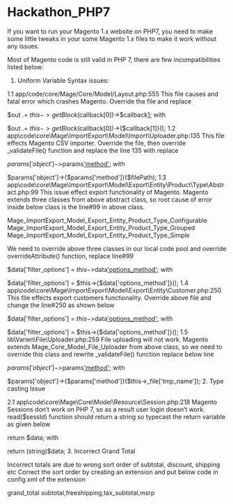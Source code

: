 # Hackathon_PHP7

If you want to run your Magento 1.x website on PHP7, you need to make some little tweaks in your some Magento 1.x files to make it work without any issues.

Most of Magento code is still valid in PHP 7, there are few incompatibilities listed below:

1. Uniform Variable Syntax issues:

1.1 app/code/core/Mage/Core/Model/Layout.php:555
This file causes and fatal error which crashes Magento. Override the file and replace

$out .= $this->getBlock($callback[0])->$callback[1]();
with

$out .= $this->getBlock($callback[0])->{$callback[1]}();
1.2 app\code\core\Mage\ImportExport\Model\Import\Uploader.php:135
This file effects Magento CSV importer. Override the file, then override _validateFile() function and replace the line 135 with replace

$params['object']->$params['method']($filePath);
with

$params['object']->{$params['method']}($filePath);
1.3 app\code\core\Mage\ImportExport\Model\Export\Entity\Product\Type\Abstract.php:99
This issue effect export functionality of Magento. Magento extends three classes from above abstract class, so root cause of error inside below class is the line#99 in above class.

Mage_ImportExport_Model_Export_Entity_Product_Type_Configurable Mage_ImportExport_Model_Export_Entity_Product_Type_Grouped Mage_ImportExport_Model_Export_Entity_Product_Type_Simple

We need to override above three classes in our local code pool and override overrideAttribute() function, replace line#99

$data['filter_options'] = $this->$data['options_method']();
with

$data['filter_options'] = $this->{$data['options_method']}();
1.4 app\code\core\Mage\ImportExport\Model\Export\Entity\Customer.php:250
This file effects export customers functionality. Override above file and change the line#250 as shown below

$data['filter_options'] = $this->$data['options_method']();
with

$data['filter_options'] = $this->{$data['options_method']}();
1.5 lib\Varien\File\Uploader.php:259
File uploading will not work. Magento extends Mage_Core_Model_File_Uploader from above class, so we need to override this class and rewrite _validateFile() function replace below line

$params['object']->$params['method']($this->_file['tmp_name']);
with

$params['object']->{$params['method']}($this->_file['tmp_name']);
2. Type casting Issue

2.1 app\code\core\Mage\Core\Model\Resource\Session.php:218
Magento Sessions don’t work on PHP 7, so as a result user login doesn’t work. read($sessId) function should return a string so typecast the return variable as given below

return $data;
with

return (string)$data;
3. Incorrect Grand Total

Incorrect totals are due to wrong sort order of subtotal, discount, shipping etc Correct the sort order by creating an extension and put below code in config.xml of the extension

<global>
    <sales>
        <quote>
            <totals>
                <msrp>
                    <before>grand_total</before>
                </msrp>
                <shipping>
                    <after>subtotal,freeshipping,tax_subtotal,msrp</after>
                </shipping>
            </totals>
        </quote>
    </sales>
</global>
